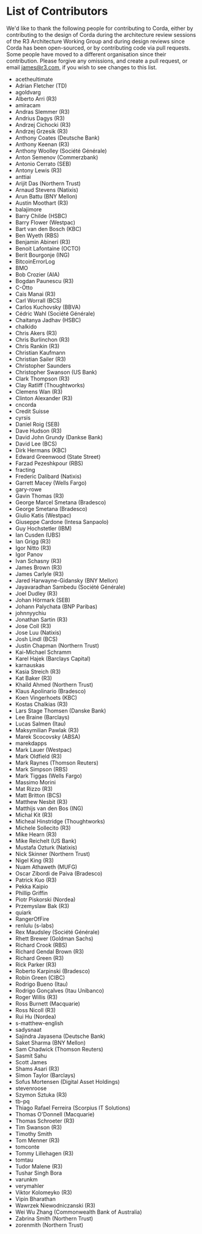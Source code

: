 # List of Contributors

We'd like to thank the following people for contributing to Corda, either by 
contributing to the design of Corda during the architecture review sessions of the 
R3 Architecture Working Group and during design reviews since Corda has been 
open-sourced, or by contributing code via pull requests. Some people have 
moved to a different organisation since their contribution. Please forgive any 
omissions, and create a pull request, or email <james@r3.com>, if you wish to 
see changes to this list.

* acetheultimate
* Adrian Fletcher (TD)
* agoldvarg
* Alberto Arri (R3)
* amiracam
* Andras Slemmer (R3)
* Andrius Dagys (R3)
* Andrzej Cichocki (R3)
* Andrzej Grzesik (R3)
* Anthony Coates (Deutsche Bank)
* Anthony Keenan (R3)
* Anthony Woolley (Société Générale)
* Anton Semenov (Commerzbank)
* Antonio Cerrato (SEB)
* Antony Lewis (R3)
* anttiai
* Arijit Das (Northern Trust)
* Arnaud Stevens (Natixis)
* Arun Battu (BNY Mellon)
* Austin Moothart (R3)
* balajimore
* Barry Childe (HSBC)
* Barry Flower (Westpac)
* Bart van den Bosch (KBC)
* Ben Wyeth (RBS)
* Benjamin Abineri (R3)
* Benoit Lafontaine (OCTO)
* Berit Bourgonje (ING)
* BitcoinErrorLog
* BMO
* Bob Crozier (AIA)
* Bogdan Paunescu (R3)
* C-Otto
* Cais Manai (R3)
* Carl Worrall (BCS)
* Carlos Kuchovsky (BBVA)
* Cédric Wahl (Société Générale)
* Chaitanya Jadhav (HSBC)
* chalkido
* Chris Akers (R3)
* Chris Burlinchon (R3)
* Chris Rankin (R3)
* Christian Kaufmann
* Christian Sailer (R3)
* Christopher Saunders
* Christopher Swanson (US Bank)
* Clark Thompson (R3)
* Clay Ratliff (Thoughtworks)
* Clemens Wan (R3)
* Clinton Alexander (R3)
* cncorda
* Credit Suisse
* cyrsis
* Daniel Roig (SEB)
* Dave Hudson (R3)
* David John Grundy (Dankse Bank)
* David Lee (BCS)
* Dirk Hermans (KBC)
* Edward Greenwood (State Street)
* Farzad Pezeshkpour (RBS)
* fracting
* Frederic Dalibard (Natixis)
* Garrett Macey (Wells Fargo)
* gary-rowe
* Gavin Thomas (R3)
* George Marcel Smetana (Bradesco)
* George Smetana (Bradesco)
* Giulio Katis (Westpac)
* Giuseppe Cardone (Intesa Sanpaolo)
* Guy Hochstetler (IBM)
* Ian Cusden (UBS)
* Ian Grigg (R3)
* Igor Nitto (R3)
* Igor Panov
* Ivan Schasny (R3)
* James Brown (R3)
* James Carlyle (R3)
* Jared Harwayne-Gidansky (BNY Mellon)
* Jayavaradhan Sambedu (Société Générale)
* Joel Dudley (R3)
* Johan Hörmark (SEB)
* Johann Palychata (BNP Paribas)
* johnnyychiu
* Jonathan Sartin (R3)
* Jose Coll (R3)
* Jose Luu (Natixis)
* Josh Lindl (BCS)
* Justin Chapman (Northern Trust)
* Kai-Michael Schramm
* Karel Hajek (Barclays Capital)
* karnauskas
* Kasia Streich (R3)
* Kat Baker (R3)
* Khaild Ahmed (Northern Trust)
* Klaus Apolinario (Bradesco)
* Koen Vingerhoets (KBC)
* Kostas Chalkias (R3)
* Lars Stage Thomsen (Danske Bank)
* Lee Braine (Barclays)
* Lucas Salmen (Itau)
* Maksymilian Pawlak (R3)
* Marek Scocovsky (ABSA)
* marekdapps
* Mark Lauer (Westpac)
* Mark Oldfield (R3)
* Mark Raynes (Thomson Reuters)
* Mark Simpson (RBS)
* Mark Tiggas (Wells Fargo)
* Massimo Morini
* Mat Rizzo (R3)
* Matt Britton (BCS)
* Matthew Nesbit (R3)
* Matthijs van den Bos (ING)
* Michal Kit (R3)
* Micheal Hinstridge (Thoughtworks)
* Michele Sollecito (R3)
* Mike Hearn (R3)
* Mike Reichelt (US Bank)
* Mustafa Ozturk (Natixis)
* Nick Skinner (Northern Trust)
* Nigel King (R3)
* Nuam Athaweth (MUFG)
* Oscar Zibordi de Paiva (Bradesco)
* Patrick Kuo (R3)
* Pekka Kaipio
* Phillip Griffin
* Piotr Piskorski (Nordea)
* Przemyslaw Bak (R3)
* quiark
* RangerOfFire
* renlulu (s-labs)
* Rex Maudsley (Société Générale)
* Rhett Brewer (Goldman Sachs)
* Richard Crook (RBS)
* Richard Gendal Brown (R3)
* Richard Green (R3)
* Rick Parker (R3)
* Roberto Karpinski (Bradesco)
* Robin Green (CIBC)
* Rodrigo Bueno (Itau)
* Rodrigo Gonçalves (Itau Unibanco)
* Roger Willis (R3)
* Ross Burnett (Macquarie)
* Ross Nicoll (R3)
* Rui Hu (Nordea)
* s-matthew-english
* sadysnaat
* Sajindra Jayasena (Deutsche Bank)
* Saket Sharma (BNY Mellon)
* Sam Chadwick (Thomson Reuters)
* Sasmit Sahu
* Scott James
* Shams Asari (R3)
* Simon Taylor (Barclays)
* Sofus Mortensen (Digital Asset Holdings)
* stevenroose
* Szymon Sztuka (R3)
* tb-pq
* Thiago Rafael Ferreira (Scorpius IT Solutions)
* Thomas O'Donnell (Macquarie)
* Thomas Schroeter (R3)
* Tim Swanson (R3)
* Timothy Smith
* Tom Menner (R3)
* tomconte
* Tommy Lillehagen (R3)
* tomtau
* Tudor Malene (R3) 
* Tushar Singh Bora
* varunkm
* verymahler
* Viktor Kolomeyko (R3)
* Vipin Bharathan
* Wawrzek Niewodniczanski (R3)
* Wei Wu Zhang (Commonwealth Bank of Australia)
* Zabrina Smith (Northern Trust)
* zorenmith (Northern Trust)
